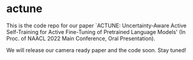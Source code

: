 # actune
This is the code repo for our paper `ACTUNE: Uncertainty-Aware Active Self-Training for Active Fine-Tuning of Pretrained Language Models' (In Proc. of NAACL 2022 Main Conference, Oral Presentation).

We will release our camera ready paper and the code soon. Stay tuned!
